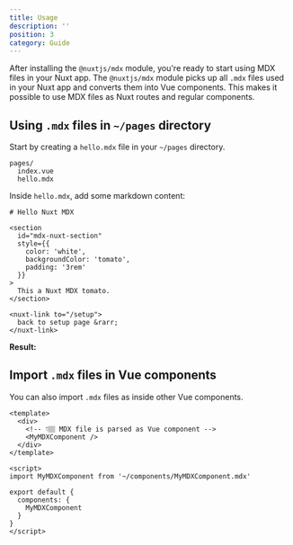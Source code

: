 ```yaml
---
title: Usage
description: ''
position: 3
category: Guide
---
```


After installing the `@nuxtjs/mdx` module, you're ready to start using MDX files in your Nuxt app. The `@nuxtjs/mdx` module picks up all `.mdx` files used in your Nuxt app and converts them into Vue components. This makes it possible to use MDX files as Nuxt routes and regular components.

## Using `.mdx` files in `~/pages` directory
Start by creating a `hello.mdx` file in your `~/pages` directory.

```[Application]
pages/
  index.vue
  hello.mdx
```

Inside `hello.mdx`, add some markdown content:

```md[hello.mdx]
# Hello Nuxt MDX

<section
  id="mdx-nuxt-section"
  style={{
    color: 'white',
    backgroundColor: 'tomato',
    padding: '3rem'
  }}
>
  This a Nuxt MDX tomato.
</section>

<nuxt-link to="/setup">
  back to setup page &rarr;
</nuxt-link>
```

**Result:**

<hello></hello>


## Import `.mdx` files in Vue components
You can also import `.mdx` files as inside other Vue components.

```vue
<template>
  <div>
    <!-- 👇🏽 MDX file is parsed as Vue component -->
    <MyMDXComponent />
  </div>
</template>

<script>
import MyMDXComponent from '~/components/MyMDXComponent.mdx'

export default {
  components: {
    MyMDXComponent
  }
}
</script>
```
